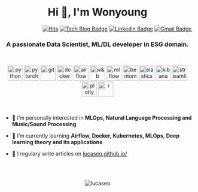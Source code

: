<h1 align="center">Hi 👋, I'm Wonyoung</h1>

<div align=right>

[![Hits](https://hits.seeyoufarm.com/api/count/incr/badge.svg?url=https%3A%2F%2Fgithub.com%2Flucaseo)](https://hits.seeyoufarm.com)   [![Tech Blog Badge](http://img.shields.io/badge/-Tech%20blog-black?style=flat-square&logo=github&link=https://lucaseo.github.io/)](https://lucaseo.github.io/)   [![Linkedin Badge](https://img.shields.io/badge/-LinkedIn-blue?style=flat-square&logo=Linkedin&logoColor=white&link=https://www.linkedin.com/in/lucaseo)](https://www.linkedin.com/in/lucaseo)   [![Gmail Badge](https://img.shields.io/badge/Gmail-d14836?style=flat-square&logo=Gmail&logoColor=white&link=mailto:lucaseo0147@gmail.com)](mailto:lucaseo0147@gmail.com)

</div> 

<h3 align="center">A passionate Data Scientist, ML/DL developer in ESG domain.</h3>

<br>

<p align="center">
	<img src="https://cdn4.iconfinder.com/data/icons/logos-and-brands/512/267_Python_logo-512.png" alt="python" width="40" height="40"/> 
	<img src="https://www.vectorlogo.zone/logos/pytorch/pytorch-icon.svg" alt="pytorch" width="40" height="40"/>
	<img src="https://www.vectorlogo.zone/logos/git-scm/git-scm-icon.svg" alt="git" width="40" height="40"/> 
	<img src="https://www.docker.com/sites/default/files/d8/2019-07/Moby-logo.png" alt="docker" width="40" height="40"/> 
	<img src="https://airflow.apache.org/_images/pin_large.png" alt="airflow" width="40" height="40"/>
	<img src="https://gblobscdn.gitbook.com/spaces%2F-Lqya5RvLedGEWPhtkjU%2Favatar.png" alt="w&b" width="40" height="40"/>
	<img src="https://databricks.com/wp-content/uploads/2021/06/MLflow-logo-pos-TM-1.png" alt="mlflow" width="40" height="40"/>
	<img src="https://docs.bentoml.org/en/latest/_static/bentoml-removebg.png" alt="bentoml" width="40" height="40"/>
	<img src="https://brandslogos.com/wp-content/uploads/images/large/elastic-elasticsearch-logo.png" alt="elasticsearch" width="40" height="40"/>
	<img src="https://brandslogos.com/wp-content/uploads/images/large/elastic-kibana-logo.png" alt="kibana" width="40" height="40"/>
	<img src="https://res.cloudinary.com/crunchbase-production/image/upload/c_lpad,f_auto,q_auto:eco,dpr_1/z3ahdkytzwi1jxlpazje" alt="streamlit" width="40" height="40"/>
	<img src="https://encrypted-tbn0.gstatic.com/images?q=tbn:ANd9GcTj0bC0v0MybCJMVdraJr9FRT3aNdl_HxIPIw&usqp=CAU" alt="plotly" width="40" height="40"/>
	<img src="https://cdn.iconscout.com/icon/free/png-512/r-5-283170.png" alt="r" width="40" height="40"/> 
</p>

<br>

- 🔭 I’m personally interested in **MLOps, Natural Language Processing and Music/Sound Processing**

- 🌱 I’m currently learning **Airflow, Docker, Kubernetes, MLOps, Deep learning theory and its applications**

- 📝 I regulary write articles on [lucaseo.github.io/](https://lucaseo.github.io/)


<br>
<br>


<p align="center"><img align="center" src="https://github-readme-stats.vercel.app/api?username=lucaseo&show_icons=true" alt="lucaseo" /></p>
